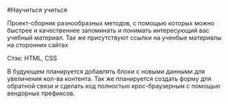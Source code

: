 #Научиться учиться

Проект-сборник разнообразных методов, с помощью которых можно быстрее и качественнее запоминать и понимать интересующий вас учебный материал.
Так же присутствуют ссылки на ученбые материалы на сторонних сайтах

Стэк: HTML, CSS

В будующем планируется добавлять блоки с новыми данными для увеличения кол-ва контента.
Так же планируется создать форму для обратной связи и сделать код полностью крос-браузерным с помощью вендорных префиксов.
